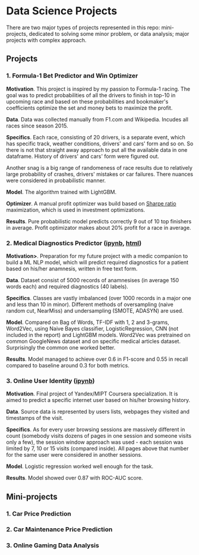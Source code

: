 # Data Science Projects

There are two major types of projects represented in this repo: mini-projects, dedicated to solving some minor problem, or data analysis; major projects with complex approach.

## Projects

### 1. Formula-1 Bet Predictor and Win Optimizer

<b>Motivation</b>. This project is inspired by my passion to Formula-1 racing. The goal was to predict probabilities of all the drivers to finish in top-10 in upcoming race and based on these probabilities and bookmaker's coefficients optimize the set and money bets to maximize the profit.

<b>Data</b>. Data was collected manually from F1.com and Wikipedia. Incudes all races since season 2015.

<b>Specifics</b>. Each race, consisting of 20 drivers, is a separate event, which has specific track, weather conditions, drivers' and cars' form and so on. So there is not that straight away approach to put all the available data in one dataframe. History of drivers' and cars' form were figured out.

Another snag is a big range of randomeness of race results due to relatively large probability of crashes, drivers' mistakes or car failures. There nuances were considered in probabilistic manner.

<b>Model</b>. The algorithm trained with LightGBM.

<b>Optimizer</b>. A manual profit optimizer was build based on [Sharpe ratio](https://en.wikipedia.org/wiki/Sharpe_ratio) maximization, which is used in investment optimizations.

<b>Results</b>. Pure probabilistic model predicts correctly 9 out of 10 top finishers in average. Profit optimizator makes about 20% profit for a race in average.

### 2. Medical Diagnostics Predictor ([ipynb](https://github.com/ruzarx/MLPr/blob/master/Transcriptions/Diagnostics%20prediction.ipynb), [html](https://github.com/ruzarx/MLPr/blob/master/Transcriptions/Diagnostics%20prediction.html))

<b>Motivation></b>. Preparation for my future project with a medic companion to build a ML NLP model, which will predict required diagnostics for a patient based on his/her anamnesis, written in free text form.

<b>Data</b>. Dataset consist of 5000 records of anamnesises (in average 150 words each) and required diagnostics (40 labels).

<b>Specifics</b>. Classes are vastly imbalanced (over 1000 records in a major one and less than 10 in minor). Different methods of oversampling (naive random cut, NearMiss) and undersampling (SMOTE, ADASYN) are used.

<b>Model</b>. Compared on Bag of Words, TF-IDF with 1, 2 and 3-grams, Word2Vec, using Naive Bayes classifier, LogisticRegression, CNN (not included in the report) and LightGBM models. Word2Vec was pretrained on common GoogleNews dataset and on specific medical articles dataset. Surprisingly the common one worked better.

<b>Results</b>. Model managed to achieve over 0.6 in F1-score and 0.55 in recall compared to baseline around 0.3 for both metrics.

### 3. Online User Identity ([ipynb]("https://github.com/ruzarx/MLPr/blob/master/Online_User_Identity/User_identification.ipynb"))

<b>Motivation</b>. Final project of Yandex/MIPT Coursera specialization. It is aimed to predict a specific internet user based on his/her browsing history.

<b>Data</b>. Source data is represented by users lists, webpages they visited and timestamps of the visit.

<b>Specifics</b>. As for every user browsing sessions are massively different in count (somebody visits dozens of pages in one session and someone visits only a few), the session window approach was used - each session was limited by 7, 10 or 15 visits (compared inside). All pages above that number for the same user were considered in another sessions. 

<b>Model</b>. Logistic regression worked well enough for the task.

<b>Results</b>. Model showed over 0.87 with ROC-AUC score.

## Mini-projects

### 1. Car Price Prediction

### 2. Car Maintenance Price Prediction

### 3. Online Gaming Data Analysis
